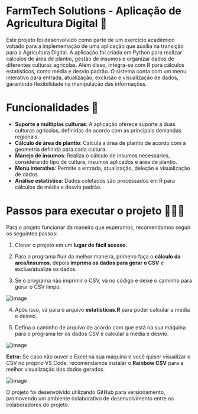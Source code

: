 # FarmTech Solutions - Aplicação de Agricultura Digital 🌱
Este projeto foi desenvolvido como parte de um exercício acadêmico voltado para a implementação de uma aplicação que auxilia na transição para a Agricultura Digital. A aplicação foi criada em Python para realizar cálculos de área de plantio, gestão de insumos e organizar dados de diferentes culturas agrícolas. Além disso, integra-se com R para cálculos estatísticos, como média e desvio padrão. O sistema conta com um menu interativo para entrada, atualização, exclusão e visualização de dados, garantindo flexibilidade na manipulação das informações.

# Funcionalidades 🎯
- **Suporte a múltiplas culturas**: A aplicação oferece suporte a duas culturas agrícolas, definidas de acordo com as principais demandas regionais.
- **Cálculo de área de plantio**: Calcula a área de plantio de acordo com a geometria definida para cada cultura.
- **Manejo de insumos**: Realiza o cálculo de insumos necessários, considerando tipo de cultura, insumos aplicados e área de plantio.
- **Menu interativo**: Permite a entrada, atualização, deleção e visualização de dados.
- **Análise estatística**: Dados coletados são processados em R para cálculos de média e desvio padrão.

# Passos para executar o projeto 👨🏽‍💻
Para o projeto funcionar da maneira que esperamos, recomendamos seguir os seguintes passos:

1. Clonar o projeto em um **lugar de fácil acesso**.
  
2. Para o programa fluir da melhor maneira, primeiro faça o **cálculo da area/insumos**, depois **imprima os dados para gerar o CSV** e exclua/atualize os dados.
   
3. Se o programa não imprimir o CSV, vá no código e deixe o caminho para gerar o CSV limpo.
   
![image](https://github.com/user-attachments/assets/c84dfd7a-04c3-4b99-8e0c-d2e716b35f5a)

4. Após isso, vá para o arquivo **estatisticas.R** para poder calcular a media e desvio.
   
5. Defina o caminho de arquivo de acordo com que está na sua máquina para o programa ler os dados CSV e calcular a média e desvio.
   
![image](https://github.com/user-attachments/assets/47076878-38f1-4037-ae3b-378dbb48d7b4)

**Extra:** Se caso não ouver o Excel na sua máquina e você quiser visualizar o CSV no próprio VS Code, recomendamos instalar o **Rainbow CSV** para a melhor visualização dos dados gerados.

![image](https://github.com/user-attachments/assets/a8062d0c-8e70-4feb-8c21-178bcfb11510)


O projeto foi desenvolvido utilizando GitHub para versionamento, promovendo um ambiente colaborativo de desenvolvimento entre os colaboradores do projeto.
